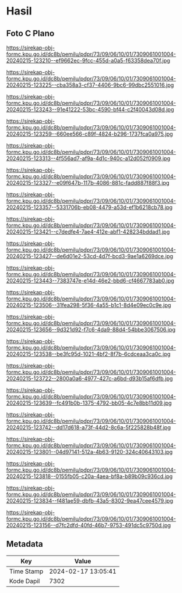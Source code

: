 # Hasil

## Foto C Plano

https://sirekap-obj-formc.kpu.go.id/dc8b/pemilu/pdpr/73/09/06/10/01/7309061001004-20240215-123210--ef9662ec-9fcc-455d-a0a5-f63358dea70f.jpg

https://sirekap-obj-formc.kpu.go.id/dc8b/pemilu/pdpr/73/09/06/10/01/7309061001004-20240215-123225--cba358a3-cf37-4406-9bc6-99dbc2551016.jpg

https://sirekap-obj-formc.kpu.go.id/dc8b/pemilu/pdpr/73/09/06/10/01/7309061001004-20240215-123243--91e41222-53bc-4590-bf44-c2f40043d08d.jpg

https://sirekap-obj-formc.kpu.go.id/dc8b/pemilu/pdpr/73/09/06/10/01/7309061001004-20240215-123259--660ee566-c89f-4824-b296-1737fca0a975.jpg

https://sirekap-obj-formc.kpu.go.id/dc8b/pemilu/pdpr/73/09/06/10/01/7309061001004-20240215-123313--4f556ad7-af9a-4d1c-940c-a12d052f0909.jpg

https://sirekap-obj-formc.kpu.go.id/dc8b/pemilu/pdpr/73/09/06/10/01/7309061001004-20240215-123327--e09f647b-117b-4086-881c-fadd887f88f3.jpg

https://sirekap-obj-formc.kpu.go.id/dc8b/pemilu/pdpr/73/09/06/10/01/7309061001004-20240215-123357--5331706b-eb08-4479-a53d-ef1b6218cb78.jpg

https://sirekap-obj-formc.kpu.go.id/dc8b/pemilu/pdpr/73/09/06/10/01/7309061001004-20240215-123421--c7dedfe4-7ae4-412e-abf1-428234bddad1.jpg

https://sirekap-obj-formc.kpu.go.id/dc8b/pemilu/pdpr/73/09/06/10/01/7309061001004-20240215-123427--de6d01e2-53cd-4d7f-bcd3-9ae1a6269dce.jpg

https://sirekap-obj-formc.kpu.go.id/dc8b/pemilu/pdpr/73/09/06/10/01/7309061001004-20240215-123443--7383747e-e14d-46e2-bbd6-cf4667783ab0.jpg

https://sirekap-obj-formc.kpu.go.id/dc8b/pemilu/pdpr/73/09/06/10/01/7309061001004-20240215-123506--31fea298-5f36-4a55-b1c1-8d4e09ec0c9e.jpg

https://sirekap-obj-formc.kpu.go.id/dc8b/pemilu/pdpr/73/09/06/10/01/7309061001004-20240215-123656--9d321d92-f7c6-4da9-88d4-54bbe3067506.jpg

https://sirekap-obj-formc.kpu.go.id/dc8b/pemilu/pdpr/73/09/06/10/01/7309061001004-20240215-123538--be3fc95d-1021-4bf2-8f7b-6cdceaa3ca0c.jpg

https://sirekap-obj-formc.kpu.go.id/dc8b/pemilu/pdpr/73/09/06/10/01/7309061001004-20240215-123722--2800a0a6-4977-427c-a6bd-d93b15af6dfb.jpg

https://sirekap-obj-formc.kpu.go.id/dc8b/pemilu/pdpr/73/09/06/10/01/7309061001004-20240215-123639--fc491b0b-1375-4792-bb05-4c7e8bb11d09.jpg

https://sirekap-obj-formc.kpu.go.id/dc8b/pemilu/pdpr/73/09/06/10/01/7309061001004-20240215-123742--dd17d618-a73f-44d2-8c6a-5f225828b48f.jpg

https://sirekap-obj-formc.kpu.go.id/dc8b/pemilu/pdpr/73/09/06/10/01/7309061001004-20240215-123801--04d97141-512a-4b63-9120-324c40643103.jpg

https://sirekap-obj-formc.kpu.go.id/dc8b/pemilu/pdpr/73/09/06/10/01/7309061001004-20240215-123818--0155fb05-c20a-4aea-bf8a-b89b09c936cd.jpg

https://sirekap-obj-formc.kpu.go.id/dc8b/pemilu/pdpr/73/09/06/10/01/7309061001004-20240215-123834--f481ae59-dbfb-43a5-8302-9ea47cee4579.jpg

https://sirekap-obj-formc.kpu.go.id/dc8b/pemilu/pdpr/73/09/06/10/01/7309061001004-20240215-123156--d7fc2dfd-40fd-46b7-9753-491dc5c9750d.jpg


## Metadata

| Key        | Value               |
| ---------- | ------------------- |
| Time Stamp | 2024-02-17 13:05:41 |
| Kode Dapil | 7302                |



